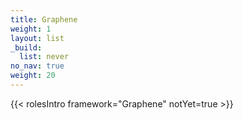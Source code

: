 ```yaml
---
title: Graphene
weight: 1
layout: list
_build:
  list: never
no_nav: true
weight: 20
---
```


{{< rolesIntro framework="Graphene" notYet=true >}}
